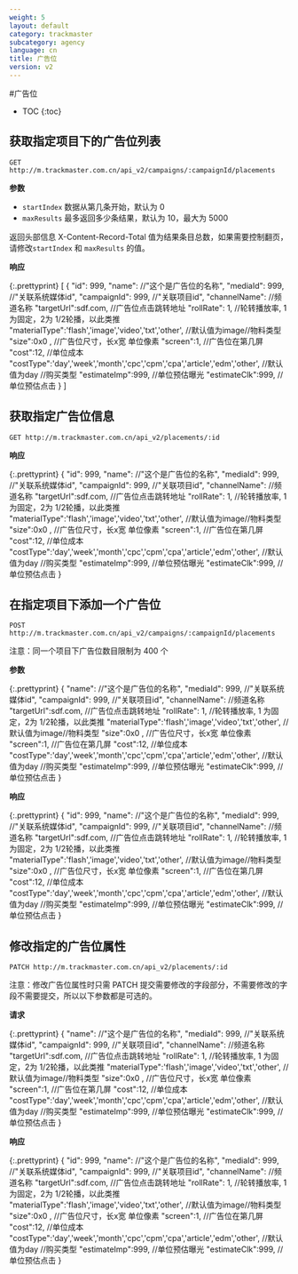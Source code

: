 ```yaml
---
weight: 5
layout: default
category: trackmaster
subcategory: agency
language: cn
title: 广告位
version: v2
---
```


#广告位

* TOC
{:toc}

## 获取指定项目下的广告位列表

    GET http://m.trackmaster.com.cn/api_v2/campaigns/:campaignId/placements

**参数**

* `startIndex` 数据从第几条开始，默认为 0
* `maxResults` 最多返回多少条结果，默认为 10，最大为 5000

返回头部信息 X-Content-Record-Total 值为结果条目总数，如果需要控制翻页，请修改`startIndex` 和 `maxResults` 的值。

**响应**

{:.prettyprint}
    [
        {
        "id": 999,
        "name": //"这个是广告位的名称",
        "mediaId": 999, //"关联系统媒体id",
        "campaignId": 999, //"关联项目id",
        "channelName": //频道名称
        "targetUrl":sdf.com, //广告位点击跳转地址
        "rollRate": 1, //轮转播放率, 1 为固定，2为 1/2轮播，以此类推
        "materialType":'flash','image','video','txt','other', //默认值为image//物料类型
        "size":0x0 , //广告位尺寸，长x宽 单位像素
        "screen":1, //广告位在第几屏
        "cost":12, //单位成本
        "costType":'day','week','month','cpc','cpm','cpa','article','edm','other', //默认值为day //购买类型
        "estimateImp":999, //单位预估曝光
        "estimateClk":999, //单位预估点击
        }
    ]


## 获取指定广告位信息

    GET http://m.trackmaster.com.cn/api_v2/placements/:id

**响应**

{:.prettyprint}
        {
        "id": 999,
        "name": //"这个是广告位的名称",
        "mediaId": 999, //"关联系统媒体id",
        "campaignId": 999, //"关联项目id",
        "channelName": //频道名称
        "targetUrl":sdf.com, //广告位点击跳转地址
        "rollRate": 1, //轮转播放率, 1 为固定，2为 1/2轮播，以此类推
        "materialType":'flash','image','video','txt','other', //默认值为image//物料类型
        "size":0x0 , //广告位尺寸，长x宽 单位像素
        "screen":1, //广告位在第几屏
        "cost":12, //单位成本
        "costType":'day','week','month','cpc','cpm','cpa','article','edm','other', //默认值为day //购买类型
        "estimateImp":999, //单位预估曝光
        "estimateClk":999, //单位预估点击
        }
    
## 在指定项目下添加一个广告位

    POST http://m.trackmaster.com.cn/api_v2/campaigns/:campaignId/placements

注意：同一个项目下广告位数目限制为 400 个

**参数**

{:.prettyprint}
        {
        "name": //"这个是广告位的名称",
        "mediaId": 999, //"关联系统媒体id",
        "campaignId": 999, //"关联项目id",
        "channelName": //频道名称
        "targetUrl":sdf.com, //广告位点击跳转地址
        "rollRate": 1, //轮转播放率, 1 为固定，2为 1/2轮播，以此类推
        "materialType":'flash','image','video','txt','other', //默认值为image//物料类型
        "size":0x0 , //广告位尺寸，长x宽 单位像素
        "screen":1, //广告位在第几屏
        "cost":12, //单位成本
        "costType":'day','week','month','cpc','cpm','cpa','article','edm','other', //默认值为day //购买类型
        "estimateImp":999, //单位预估曝光
        "estimateClk":999, //单位预估点击
        }
    
**响应**

{:.prettyprint}
        {
        "id": 999,
        "name": //"这个是广告位的名称",
        "mediaId": 999, //"关联系统媒体id",
        "campaignId": 999, //"关联项目id",
        "channelName": //频道名称
        "targetUrl":sdf.com, //广告位点击跳转地址
        "rollRate": 1, //轮转播放率, 1 为固定，2为 1/2轮播，以此类推
        "materialType":'flash','image','video','txt','other', //默认值为image//物料类型
        "size":0x0 , //广告位尺寸，长x宽 单位像素
        "screen":1, //广告位在第几屏
        "cost":12, //单位成本        
        "costType":'day','week','month','cpc','cpm','cpa','article','edm','other', //默认值为day //购买类型
        "estimateImp":999, //单位预估曝光
        "estimateClk":999, //单位预估点击
        }

## 修改指定的广告位属性

    PATCH http://m.trackmaster.com.cn/api_v2/placements/:id

注意：修改广告位属性时只需 PATCH 提交需要修改的字段部分，不需要修改的字段不需要提交，所以以下参数都是可选的。

**请求**

{:.prettyprint}
        {
        "name": //"这个是广告位的名称",
        "mediaId": 999, //"关联系统媒体id",
        "campaignId": 999, //"关联项目id",
        "channelName": //频道名称
        "targetUrl":sdf.com, //广告位点击跳转地址
        "rollRate": 1, //轮转播放率, 1 为固定，2为 1/2轮播，以此类推
        "materialType":'flash','image','video','txt','other', //默认值为image//物料类型
        "size":0x0 , //广告位尺寸，长x宽 单位像素
        "screen":1, //广告位在第几屏
        "cost":12, //单位成本
        "costType":'day','week','month','cpc','cpm','cpa','article','edm','other', //默认值为day //购买类型
        "estimateImp":999, //单位预估曝光
        "estimateClk":999, //单位预估点击
        }

**响应**

{:.prettyprint}
        {
        "id": 999,
        "name": //"这个是广告位的名称",
        "mediaId": 999, //"关联系统媒体id",
        "campaignId": 999, //"关联项目id",
        "channelName": //频道名称
        "targetUrl":sdf.com, //广告位点击跳转地址
        "rollRate": 1, //轮转播放率, 1 为固定，2为 1/2轮播，以此类推
        "materialType":'flash','image','video','txt','other', //默认值为image//物料类型
        "size":0x0 , //广告位尺寸，长x宽 单位像素
        "screen":1, //广告位在第几屏
        "cost":12, //单位成本        
        "costType":'day','week','month','cpc','cpm','cpa','article','edm','other', //默认值为day //购买类型
        "estimateImp":999, //单位预估曝光
        "estimateClk":999, //单位预估点击
        }
    